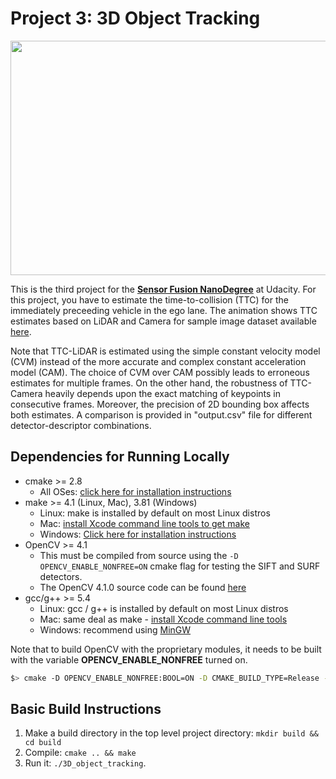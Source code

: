 # Project 3: 3D Object Tracking

<img src="./ttc.gif" width="1242" height="375" />

This is the third project for the [**Sensor Fusion NanoDegree**](https://www.udacity.com/course/sensor-fusion-engineer-nanodegree--nd313) at Udacity. For this project, you have to estimate the time-to-collision (TTC) for the immediately preceeding vehicle in the ego lane. The animation shows TTC estimates based on LiDAR and Camera for sample image dataset available [here](https://github.com/udacity/SFND_3D_Object_Tracking).

Note that TTC-LiDAR is estimated using the simple constant velocity model (CVM) instead of the more accurate and complex constant acceleration model (CAM). The choice of CVM over CAM possibly leads to erroneous estimates for multiple frames. On the other hand, the robustness of TTC-Camera heavily depends upon the exact matching of keypoints in consecutive frames. Moreover, the precision of 2D bounding box affects both estimates. A comparison is provided in "output.csv" file for different detector-descriptor combinations.

## Dependencies for Running Locally
* cmake >= 2.8
  * All OSes: [click here for installation instructions](https://cmake.org/install/)
* make >= 4.1 (Linux, Mac), 3.81 (Windows)
  * Linux: make is installed by default on most Linux distros
  * Mac: [install Xcode command line tools to get make](https://developer.apple.com/xcode/features/)
  * Windows: [Click here for installation instructions](http://gnuwin32.sourceforge.net/packages/make.htm)
* OpenCV >= 4.1
  * This must be compiled from source using the `-D OPENCV_ENABLE_NONFREE=ON` cmake flag for testing the SIFT and SURF detectors.
  * The OpenCV 4.1.0 source code can be found [here](https://github.com/opencv/opencv/tree/4.1.0)
* gcc/g++ >= 5.4
  * Linux: gcc / g++ is installed by default on most Linux distros
  * Mac: same deal as make - [install Xcode command line tools](https://developer.apple.com/xcode/features/)
  * Windows: recommend using [MinGW](http://www.mingw.org/)

Note that to build OpenCV with the proprietary modules, it needs to be built with the variable **OPENCV_ENABLE_NONFREE** turned on.

```bash
$> cmake -D OPENCV_ENABLE_NONFREE:BOOL=ON -D CMAKE_BUILD_TYPE=Release -D CMAKE_INSTALL_PREFIX=/usr/local -DOPENCV_EXTRA_MODULES_PATH=../../opencv_contrib/modules ..
```

## Basic Build Instructions

1. Make a build directory in the top level project directory: `mkdir build && cd build`
2. Compile: `cmake .. && make`
3. Run it: `./3D_object_tracking`.
